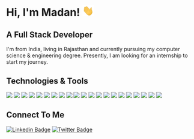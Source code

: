 # Hi, I'm Madan! <img src="https://raw.githubusercontent.com/NorinMp143/NorinMp143/master/wave.gif" width="30px">

## A Full Stack Developer
I'm from India, living in Rajasthan and currently pursuing my computer science & engineering degree. Presently, I am looking for an internship to start my journey.
 
## Technologies & Tools

![](https://img.shields.io/badge/OS-Linux-informational?style=for-the-badge&logo=linux&color=2bbc9a&labelColor=fafafa)
![](https://img.shields.io/badge/Editor-VSCode-informational?style=for-the-badge&logo=visual-studio-code&color=2bbc9a&labelColor=fafafa&logoColor=0081d5)
![](https://img.shields.io/badge/Code-HTML-informational?style=for-the-badge&logo=html5&color=2bbc9a&labelColor=fafafa)
![](https://img.shields.io/badge/Code-CSS-informational?style=for-the-badge&logo=css3&color=2bbc9a&labelColor=fafafa&logoColor=3e00e6)
![](https://img.shields.io/badge/Code-JavaScript-informational?style=for-the-badge&logo=javascript&color=2bbc9a&labelColor=fafafa)
![](https://img.shields.io/badge/Code-React-informational?style=for-the-badge&logo=react&color=2bbc9a&labelColor=fafafa)
![](https://img.shields.io/badge/Code-Angular-informational?style=for-the-badge&logo=angular&color=2bbc9a&labelColor=fafafa&logoColor=dd0031)
![](https://img.shields.io/badge/Code-JQuery-informational?style=for-the-badge&logo=jquery&color=2bbc9a&labelColor=fafafa&logoColor=0969af)
![](https://img.shields.io/badge/Code-React-Native-informational?style=for-the-badge&logo=react&color=2bbc9a&labelColor=fafafa)
![](https://img.shields.io/badge/Code&Database-MongoDB-informational?style=for-the-badge&logo=mongodb&color=2bbc9a&labelColor=fafafa)
![](https://img.shields.io/badge/Code-MySQL-informational?style=for-the-badge&logo=mysql&color=2bbc9a&labelColor=fafafa)
![](https://img.shields.io/badge/Code-JSON-informational?style=for-the-badge&logo=json&color=2bbc9a&labelColor=fafafa&logoColor=f00f00)
![](https://img.shields.io/badge/Code-Node-informational?style=for-the-badge&logo=node.js&color=2bbc9a&labelColor=fafafa)
![](https://img.shields.io/badge/Code-Express-informational?style=for-the-badge&logo=react&color=2bbc9a&labelColor=fafafa)
![](https://img.shields.io/badge/Code-Bootstrap-informational?style=for-the-badge&logo=bootstrap&color=2bbc9a&labelColor=fafafa&&logoColor=5e187c)
![](https://img.shields.io/badge/Code-MaterialUI-informational?style=for-the-badge&logo=material-ui&color=2bbc9a&labelColor=fafafa&logoColor=00b0ff)
![](https://img.shields.io/badge/Code-PHP-informational?style=for-the-badge&logo=php&color=2bbc9a&labelColor=fafafa)
![](https://img.shields.io/badge/Code-Laravel-informational?style=for-the-badge&logo=laravel&color=2bbc9a&labelColor=fafafa)
![](https://img.shields.io/badge/Cloud-Heroku-informational?style=for-the-badge&logo=heroku&color=2bbc9a&labelColor=fafafa&logoColor=472e8d)
![](https://img.shields.io/badge/Expo-Tool-informational?style=for-the-badge&logo=expo&color=2bbc9a&labelColor=fafafa&logoColor=000020)
![](https://img.shields.io/badge/Code-React%20Native-informational?style=for-the-badge&logo=react&color=2bbc9a&labelColor=fafafa&logoColor=00b0ff)

## Connect To Me 
[![Linkedin Badge](https://img.shields.io/badge/-informational?style=for-the-badge&logo=Linkedin&logoColor=white)][3] [![Twitter Badge](https://img.shields.io/badge/-informational?style=for-the-badge&labelColor=1ca0f1&logo=twitter&logoColor=white)][1]

<!-- links to social media icons -->

<!-- icons with padding -->

[1.1]: http://i.imgur.com/tXSoThF.png (twitter icon with padding)
[2.1]: http://i.imgur.com/0o48UoR.png (github icon with padding)

<!-- icons without padding -->

[1.2]: http://i.imgur.com/wWzX9uB.png (twitter icon without padding)
[2.2]: http://i.imgur.com/9I6NRUm.png (github icon without padding)
[3.2]: https://raw.githubusercontent.com/NorinMp143/NorinMp143/master/linkedin-3-16.png (LinkedIn icon without padding)


<!-- links to your social media accounts -->

[1]: https://twitter.com/MadanPa74002488
[2]: https://github.com/NorinMp143
[3]: https://www.linkedin.com/in/madan-lal/
